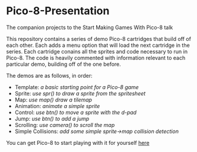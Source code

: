 # Pico-8-Presentation
The companion projects to the Start Making Games With Pico-8 talk

This repository contains a series of demo Pico-8 cartridges that build off of each other. Each adds a menu option that will load the next cartridge in the series. Each cartridge conains all the sprites and code necessary to run in Pico-8. The code is heavily commented with information relevant to each particular demo, building off of the one before.

The demos are as follows, in order:

- Template: _a basic starting point for a Pico-8 game_
- Sprite: _use spr() to draw a sprite from the spritesheet_
- Map: _use map() draw a tilemap_
- Animation: _animate a simple sprite_
- Control: _use btn() to move a sprite with the d-pad_
- Jump: _use btn() to add a jump_
- Scrolling: _use camera() to scroll the map_
- Simple Collisions: _add some simple sprite->map collision detection_

You can get Pico-8 to start playing with it for yourself [here](https://www.lexaloffle.com/pico-8.php)

